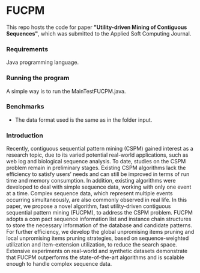 # FUCPM

This repo hosts the code for paper **"Utility-driven Mining of Contiguous Sequences"**, which was submitted to the Applied Soft Computing Journal.

### Requirements

Java programming language.

### Running the program

A simple way is to run the MainTestFUCPM.java.

### Benchmarks

- The data format used is the same as in the folder input.

### Introduction

Recently, contiguous sequential pattern mining (CSPM) gained interest as a research topic, due to its varied potential real-world applications, such as web log and biological sequence analysis. To date, studies on the CSPM problem remain in preliminary stages. Existing CSPM algorithms lack the efficiency to satisfy users’ needs and can still be improved in terms of run time and memory consumption. In addition, existing algorithms were developed to deal with simple sequence data, working with only one event at a time. Complex sequence data, which represent multiple events occurring simultaneously, are also commonly observed in real life. In this paper, we propose a novel algorithm, fast utility-driven contiguous sequential pattern mining (FUCPM), to address the CSPM problem. FUCPM adopts a com pact sequence information list and instance chain structures to store the necessary information of the database and candidate patterns. For further efficiency, we develop the global unpromising items pruning and local unpromising items pruning strategies, based on sequence-weighted utilization and item-extension utilization, to reduce the search space. Extensive experiments on real-world and synthetic datasets demonstrate that FUCPM outperforms the state-of-the-art algorithms and is scalable enough to handle complex sequence data.